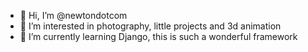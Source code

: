 - 👋 Hi, I’m @newtondotcom
- 👀 I’m interested in photography, little projects and 3d animation
- 🌱 I’m currently learning Django, this is such a wonderful framework

<!---
newtondotcom/newtondotcom is a ✨ special ✨ repository because its `README.md` (this file) appears on your GitHub profile.
You can click the Preview link to take a look at your changes.
--->
